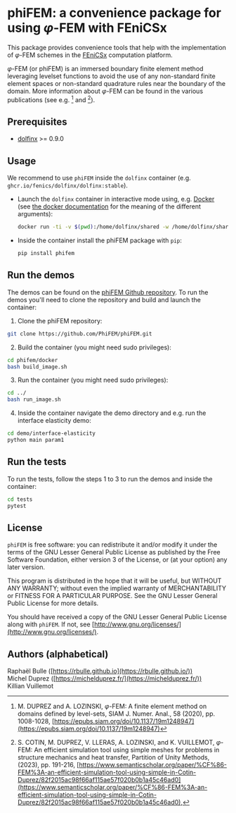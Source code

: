 # phiFEM: a convenience package for using $\varphi$-FEM with FEniCSx

This package provides convenience tools that help with the implementation of $\varphi$-FEM schemes in the [FEniCSx](https://fenicsproject.org/) computation platform.

$\varphi$-FEM (or phiFEM) is an immersed boundary finite element method leveraging levelset functions to avoid the use of any non-standard finite element spaces or non-standard quadrature rules near the boundary of the domain.
More information about $\varphi$-FEM can be found in the various publications (see e.g. [^1] and [^2]).

[^1]: M. DUPREZ and A. LOZINSKI, $\varphi$-FEM: A finite element method on domains defined by level-sets, SIAM J. Numer. Anal., 58 (2020), pp. 1008-1028, [https://epubs.siam.org/doi/10.1137/19m1248947](https://epubs.siam.org/doi/10.1137/19m1248947)  
[^2]: S. COTIN, M. DUPREZ, V. LLERAS, A. LOZINSKI, and K. VUILLEMOT, $\varphi$-FEM: An efficient simulation tool using simple meshes for problems in structure mechanics and heat transfer, Partition of Unity Methods, (2023), pp. 191-216, [https://www.semanticscholar.org/paper/%CF%86-FEM%3A-an-efficient-simulation-tool-using-simple-in-Cotin-Duprez/82f2015ac98f66af115ae57f020b0b1a45c46ad0](https://www.semanticscholar.org/paper/%CF%86-FEM%3A-an-efficient-simulation-tool-using-simple-in-Cotin-Duprez/82f2015ac98f66af115ae57f020b0b1a45c46ad0),

## Prerequisites

- [dolfinx](https://github.com/FEniCS/dolfinx) >= 0.9.0

## Usage

We recommend to use `phiFEM` inside the `dolfinx` container (e.g. `ghcr.io/fenics/dolfinx/dolfinx:stable`).

- Launch the `dolfinx` container in interactive mode using, e.g. [Docker](https://www.docker.com/) (see [the docker documentation](https://docs.docker.com/reference/cli/docker/container/run/) for the meaning of the different arguments):  
  ```bash
  docker run -ti -v $(pwd):/home/dolfinx/shared -w /home/dolfinx/shared dolfinx/dolfinx:stable
  ```
- Inside the container install the phiFEM package with `pip`:  
  ```bash
  pip install phifem
  ``` 

## Run the demos

The demos can be found on the [phiFEM Github repository](https://github.com/PhiFEM/phiFEM).
To run the demos you'll need to clone the repository and build and launch the container:

1) Clone the phiFEM repository:
  
  ```bash
  git clone https://github.com/PhiFEM/phiFEM.git
  ```

2) Build the container (you might need sudo privileges):

  ```bash
  cd phifem/docker
  bash build_image.sh
  ```

3) Run the container (you might need sudo privileges):

  ```bash
  cd ../
  bash run_image.sh
  ```

4) Inside the container navigate the demo directory and e.g. run the interface elasticity demo:

  ```bash
  cd demo/interface-elasticity
  python main param1
  ```

## Run the tests

To run the tests, follow the steps 1 to 3 to run the demos and inside the container:

```bash
cd tests
pytest
```

## License

`phiFEM` is free software: you can redistribute it and/or modify it under the terms of the GNU Lesser General Public License as published by the Free Software Foundation, either version 3 of the License, or (at your option) any later version.

This program is distributed in the hope that it will be useful, but WITHOUT ANY WARRANTY; without even the implied warranty of MERCHANTABILITY or FITNESS FOR A PARTICULAR PURPOSE. See the GNU Lesser General Public License for more details.

You should have received a copy of the GNU Lesser General Public License along with `phiFEM`. If not, see [http://www.gnu.org/licenses/](http://www.gnu.org/licenses/).

## Authors (alphabetical)

Raphaël Bulle ([https://rbulle.github.io](https://rbulle.github.io/))  
Michel Duprez ([https://michelduprez.fr/](https://michelduprez.fr/))  
Killian Vuillemot
